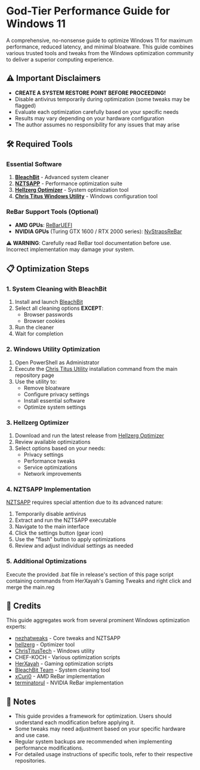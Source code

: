 # God-Tier Performance Guide for Windows 11

A comprehensive, no-nonsense guide to optimize Windows 11 for maximum performance, reduced latency, and minimal bloatware. This guide combines various trusted tools and tweaks from the Windows optimization community to deliver a superior computing experience.

## ⚠️ Important Disclaimers

- **CREATE A SYSTEM RESTORE POINT BEFORE PROCEEDING!**
- Disable antivirus temporarily during optimization (some tweaks may be flagged)
- Evaluate each optimization carefully based on your specific needs
- Results may vary depending on your hardware configuration
- The author assumes no responsibility for any issues that may arise

## 🛠️ Required Tools

### Essential Software
1. **[BleachBit](https://www.bleachbit.org/download/windows)** - Advanced system cleaner
2. **[NZTSAPP](https://github.com/nezhatweaks/nztsapp/releases)** - Performance optimization suite
3. **[Hellzerg Optimizer](https://github.com/hellzerg/optimizer/releases)** - System optimization tool
4. **[Chris Titus Windows Utility](https://github.com/ChrisTitusTech/winutil)** - Windows configuration tool

### ReBar Support Tools (Optional)
- **AMD GPUs**: [ReBarUEFI](https://github.com/xCuri0/ReBarUEFI/releases)
- **NVIDIA GPUs** (Turing GTX 1600 / RTX 2000 series): [NvStrapsReBar](https://github.com/terminatorul/NvStrapsReBar)

⚠️ **WARNING**: Carefully read ReBar tool documentation before use. Incorrect implementation may damage your system.

## 📋 Optimization Steps

### 1. System Cleaning with BleachBit
1. Install and launch [BleachBit](https://www.bleachbit.org/download/windows)
2. Select all cleaning options **EXCEPT**:
   - Browser passwords
   - Browser cookies
3. Run the cleaner
4. Wait for completion

### 2. Windows Utility Optimization
1. Open PowerShell as Administrator
2. Execute the [Chris Titus Utility](https://github.com/ChrisTitusTech/winutil) installation command from the main repository page
3. Use the utility to:
   - Remove bloatware
   - Configure privacy settings
   - Install essential software
   - Optimize system settings

### 3. Hellzerg Optimizer
1. Download and run the latest release from [Hellzerg Optimizer](https://github.com/hellzerg/optimizer/releases)
2. Review available optimizations
3. Select options based on your needs:
   - Privacy settings
   - Performance tweaks
   - Service optimizations
   - Network improvements

### 4. NZTSAPP Implementation
[NZTSAPP](https://github.com/nezhatweaks/nztsapp/releases) requires special attention due to its advanced nature:

1. Temporarily disable antivirus
2. Extract and run the NZTSAPP executable
3. Navigate to the main interface
4. Click the settings button (gear icon)
5. Use the "flash" button to apply optimizations
6. Review and adjust individual settings as needed

### 5. Additional Optimizations
Execute the provided .bat file in release's section of this page script containing commands from HerXayah's Gaming Tweaks
and right click and merge the main.reg
## 🙏 Credits

This guide aggregates work from several prominent Windows optimization experts:

- [nezhatweaks](https://github.com/nezhatweaks) - Core tweaks and NZTSAPP
- [hellzerg](https://github.com/hellzerg/optimizer) - Optimizer tool
- [ChrisTitusTech](https://github.com/ChrisTitusTech/winutil) - Windows utility
- CHEF-KOCH - Various optimization scripts
- [HerXayah](https://github.com/HerXayah/Use-Gaming-Tweaks) - Gaming optimization scripts
- [BleachBit Team](https://www.bleachbit.org) - System cleaning tool
- [xCuri0](https://github.com/xCuri0/ReBarUEFI) - AMD ReBar implementation
- [terminatorul](https://github.com/terminatorul/NvStrapsReBar) - NVIDIA ReBar implementation

## 📝 Notes

- This guide provides a framework for optimization. Users should understand each modification before applying it.
- Some tweaks may need adjustment based on your specific hardware and use case.
- Regular system backups are recommended when implementing performance modifications.
- For detailed usage instructions of specific tools, refer to their respective repositories.
